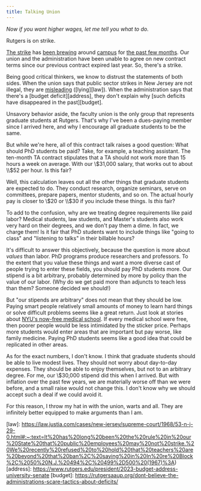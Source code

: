 ```yaml
---
title: Talking Union
---
```


*Now if you want higher wages, let me tell you what to do.*

Rutgers is on strike.

[The strike][1] has [been brewing][2] around [campus][3] for [the past few
months][4]. Our union and the administration have been unable to agree on new
contract terms since our previous contract expired last year. So, there's
a strike.

Being good critical thinkers, we know to distrust the statements of both sides.
When the union says that public sector strikes in New Jersey are not illegal,
they are [misleading][nyt] ([lying][law]). When the administration says that
there's a [budget deficit][address], they don't explain why [such deficits have
disappeared in the past][budget].

Unsavory behavior aside, the faculty union is the only group that represents
graduate students at Rutgers. That's why I've been a dues-paying member since
I arrived here, and why I encourage all graduate students to be the same.

But while we're here, all of this contract talk raises a good question: What
should PhD students be paid? Take, for example, a teaching assistant. The
ten-month TA contract stipulates that a TA should not work more than 15 hours
a week on average. With our \\$31,000 salary, that works out to about \\$52 per
hour. Is this fair?

Well, this calculation leaves out all the other things that graduate students
are expected to do. They conduct research, organize seminars, serve on
committees, prepare papers, mentor students, and so on. The actual hourly pay
is closer to \\$20 or \\$30 if you include these things. Is *this* fair?

To add to the confusion, why are we treating degree requirements like paid
labor? Medical students, law students, and Master's students also work very
hard on their degrees, and we don't pay them a dime. In fact, we charge them!
Is it fair that PhD students want to include things like "going to class" and
"listening to talks" in their billable hours?

It's difficult to answer this objectively, because the question is more about
*values* than labor. PhD programs produce researchers and professors. To the
extent that you value these things and want a more diverse cast of people
trying to enter these fields, you should pay PhD students more. Our stipend is
a bit arbitrary, probably determined by more by policy than the value of our
labor. (Why do we get paid more than adjuncts to teach less than them? Someone
decided we should!)

But "our stipends are arbitrary" does not mean that they should be low. Paying
smart people relatively small amounts of money to learn hard things or solve
difficult problems seems like a great return. Just look at stories about [NYU's
now-free medical
school](https://www.cbsnews.com/news/tuition-free-medical-school-how-the-nyu-school-of-medicine-is-going-tuition-free-60-minutes-2019-12-29/).
If every medical school were free, then poorer people would be less intimidated
by the sticker price. Perhaps more students would enter areas that are
important but pay worse, like family medicine. Paying PhD students seems like
a good idea that could be replicated in other areas.

As for the exact numbers, I don't know. I think that graduate students should
be able to live modest lives. They should not worry about day-to-day expenses.
They should be able to enjoy themselves, but not to an arbitrary degree. For
me, our \\$30,000 stipend did this when I arrived. But with inflation over the
past few years, we are materially worse off than we were before, and a small
raise would not change this. I don't know why we should accept such a deal if
we could avoid it.

For this reason, I throw my hat in with the union, warts and all. They are
infinitely better equipped to make arguments than I am.

[1]: https://rutgersaaup.org/wrong-again-president-holloway-we-are-not-making-progress-on-the-issues-that-matter-most/
[2]: https://rutgersaaup.org/support-for-our-fight-is-spreading-what-to-expect-next-week/
[3]: https://rutgersaaup.org/our-members-have-spoken-94-percent-voted-yes-on-strike-authorization/
[4]: https://rutgersaaup.org/donate-now-to-the-merged-strike-solidarity-fund/
[nyt]: https://www.nytimes.com/2001/12/04/nyregion/new-jersey-teachers-jailed-for-continuing-to-strike.html
[law]: https://law.justia.com/cases/new-jersey/supreme-court/1968/53-n-j-29-0.html#:~:text=It%20has%20long%20been%20the%20rule%20in%20our%20State%20that%20public%20employees%20may%20not%20strike.%20We%20recently%20refused%20to%20hold%20that%20teachers%20are%20beyond%20that%20ban%2C%20saying%20in%20In%20re%20Block%2C%2050%20N.J.%20494%2C%20499%2D500%20(1967)%3A)
[address]: https://www.rutgers.edu/president/2023-budget-address-university-senate
[budget]: https://rutgersaaup.org/dont-believe-the-administrations-scare-tactics-about-deficits/
